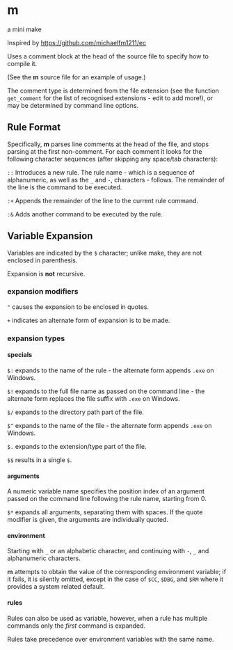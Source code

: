 # m

a mini make

Inspired by https://github.com/michaelfm1211/ec

Uses a comment block at the head of the source file to specify how to compile it.

(See the **m** source file for an example of usage.)

The comment type is determined from the file extension (see the function `get_comment` for the list of recognised extensions - edit to add more!), or may be determined by command line options.

## Rule Format

Specifically, **m** parses line comments at the head of the file, and stops parsing at the first non-comment. For each comment it looks for the following character sequences (after skipping any space/tab characters):

`::` Introduces a new rule. The rule name - which is a sequence of alphanumeric, as well as the `_` and `-`, characters - follows. The remainder of the line is the command to be executed.

`:+` Appends the remainder of the line to the current rule command.

`:&` Adds another command to be executed by the rule.

## Variable Expansion

Variables are indicated by the `$` character; unlike make, they are not enclosed in parenthesis.

Expansion is **not** recursive.

### expansion modifiers

`"` causes the expansion to be enclosed in quotes.

`+` indicates an alternate form of expansion is to be made.

### expansion types

#### specials

`$:` expands to the name of the rule - the alternate form appends `.exe` on Windows.

`$!` expands to the full file name as passed on the command line - the alternate form replaces the file suffix with `.exe` on Windows.

`$/` expands to the directory path part of the file.

`$^` expands to the name of the file - the alternate form appends `.exe` on Windows.

`$.` expands to the extension/type part of the file.

`$$` results in a single `$`.

#### arguments

A numeric variable name specifies the position index of an argument passed on the command line following the rule name, starting from 0.

`$*` expands all arguments, separating them with spaces. If the quote modifier is given, the arguments are individually quoted.

#### environment

Starting with `_` or an alphabetic character, and continuing with `-`, `_` and alphanumeric characters.

**m** attempts to obtain the value of the corresponding environment variable; if it fails, it is silently omitted, except in the case of `$CC`, `$DBG`, and `$RM` where it provides a system related default.

#### rules

Rules can also be used as variable, however, when a rule has multiple commands only the *first* command is expanded.

Rules take precedence over environment variables with the same name.
